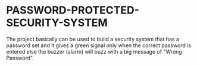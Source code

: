# PASSWORD-PROTECTED-SECURITY-SYSTEM
The project basically can be used to build a security system that has a password set and it gives a green signal only when the correct password is entered else the buzzer (alarm) will buzz with a big message of "Wrong Password".
